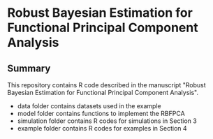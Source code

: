 # Robust Bayesian Estimation for Functional Principal Component Analysis

## Summary

This repository contains R code described in the manuscript "Robust Bayesian Estimation for Functional Principal Component Analysis".

- data folder contains datasets used in the example
- model folder contains functions to implement the RBFPCA
- simulation folder contains R codes for simulations in Section 3
- example folder contains R codes for examples in Section 4
